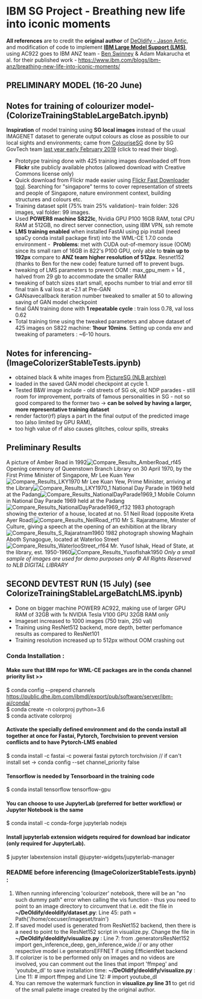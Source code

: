 
# IBM SG Project - Breathing new life into iconic moments #

**All references** are to credit the **original author** of [DeOldify - Jason Antic](https://github.com/jantic/DeOldify), and modification of code to implement [**IBM Large Model Support (LMS)**](https://www.ibm.com/support/knowledgecenter/SS5SF7_1.7.0/navigation/wmlce_getstarted_pytorch.html#wmlce_getstarted_pytorch__lms_section), using AC922 goes to IBM ANZ team - [Ben Swinney](https://github.com/benswinney/DeOldify/tree/master/deoldify) & Adam Makarucha et al. for their published work - https://www.ibm.com/blogs/ibm-anz/breathing-new-life-into-iconic-moments/
## PRELIMINARY MODEL (16-20 June) ##
## Notes for training of colourizer model- (ColorizeTrainingStableLargeBatch.ipynb) ##
**Inspiration** of model training using **SG local images** instead of the usual IMAGENET dataset to generate output colours as close as possible to our local sights and environments; came from [ColouriseSG](https://colourise.sg/) done by SG GovTech team [last year early February 2019](https://blog.data.gov.sg/bringing-black-and-white-photos-to-life-using-colourise-sg-435ae5cc5036) (click to read their blog).
- Prototype training done with 425 training images downloaded off from **Flickr** site publicly available photos (allowed download with Creative Commons license only) 
- Quick download from Flickr made easier using [Flickr Fast Downloader tool](http://flickrdownloader.laboone.net/). Searching for "singapore" terms to cover representation of streets and people of Singapore, nature environment context, building structures and colours etc. 
- Training dataset split (75% train 25% validation)- train folder: 326 images, val folder: 99 images. 
- Used **POWER8 machine S822lc**, Nvidia GPU P100 16GB RAM, total CPU RAM at 512GB, no direct server connection, using IBM VPN, ssh remote
- **LMS training enabled** when installed FastAI using pip install (need spaCy conda install package first) into the WML-CE 1.7.0 conda environment
-  **Problems**: met with CUDA out-of-memory issue (OOM) since its small ram of 16GB in 822's P100 GPU, only able to **train up to 192px** compare to **ANZ team higher resolution of 512px**. Resnet152 (thanks to Ben for the new code) feature turned off to prevent bugs.
- tweaking of LMS parameters to prevent OOM : max_gpu_mem = 14 , halved from 29 gb to accommodate the smaller RAM 
- tweaking of batch sizes start small, epochs number to trial and error till final train & val loss at ~2.1 at Pre-GAN
- GANsavecallback iteration number tweaked to smaller at 50 to allowing saving of GAN model checkpoint
- final GAN training done with **1 repeatable cycle** : train loss 0.78, val loss 0.62 
- Total training time using the tweaked parameters and above dataset of 425 images on S822 machine: **1hour 10mins**. Setting up conda env and tweaking of parameters : ~6-10 hours. 


## Notes for inferencing- (ImageColorizerStableTests.ipynb) ##
- obtained black & white images from [PictureSG (NLB archive)](https://eresources.nlb.gov.sg/pictures)
- loaded in the saved GAN model checkpoint at cycle 1. 
- Tested B&W image include - old streets of SG ok, old NDP parades - still room for improvement, portraits of famous personalities in SG - not so good compared to the former two -> **can be solved by having a larger, more representative training dataset**
- render factor(rf) plays a part in the final output of the predicted image too (also limited by GPU RAM), 
- too high value of rf also causes glitches, colour spills, streaks

## Preliminary Results ##
A picture of Amber Road in 1992![Compare_Results_AmberRoad_rf45](https://user-images.githubusercontent.com/52671563/85354369-fe758000-b53c-11ea-8035-0659c183781f.png) 
Opening ceremony of Queenstown Branch Library on 30 April 1970, by the First Prime Minister of Singapore, Mr Lee Kuan Yew![Compare_Results_LKY1970](https://user-images.githubusercontent.com/52671563/85354420-1816c780-b53d-11ea-9171-5d1636da50c2.png)
Mr Lee Kuan Yew, Prime Minister, arriving at the Library![Compare_Results_LKY1970_1](https://user-images.githubusercontent.com/52671563/85354424-19e08b00-b53d-11ea-81d0-76b2eb748ef9.png)
National Day Parade in 1969 held at the Padang![Compare_Results_NationalDayParade1969_1](https://user-images.githubusercontent.com/52671563/85354429-1f3dd580-b53d-11ea-848e-a50627013d94.png)
Mobile Column in National Day Parade 1969 held at the Padang![Compare_Results_NationalDayParade1969_rf32](https://user-images.githubusercontent.com/52671563/85355786-f9fe9680-b53f-11ea-994d-273e9e17deb7.png)
1983 photograph showing the exterior of a house, located at no. 51 Neil Road (opposite Kreta Ayer Road)![Compare_Results_NeilRoad_rf10](https://user-images.githubusercontent.com/52671563/85354500-498f9300-b53d-11ea-8159-d572a302c691.png)
Mr S. Rajaratname, Minster of Culture, giving a speech at the opening of an exhibition at the library![Compare_Results_S_Rajaratnam1960](https://user-images.githubusercontent.com/52671563/85354504-4d231a00-b53d-11ea-9431-709072ca9fa8.png)
1982 photograph showing Maghain Aboth Synagogue, located at Waterloo Street![Compare_Results_WaterlooStreet_rf64](https://user-images.githubusercontent.com/52671563/85354509-501e0a80-b53d-11ea-834c-feb035b6a528.png)
Mr. Yusof Ishak, Head of State, at the library, est. 1950-1960![Compare_Results_YusofIshak1950](https://user-images.githubusercontent.com/52671563/85354513-52806480-b53d-11ea-86d9-7176686ce7c7.png)
*Only a small sample of images are used for demo purposes only © All Rights Reserved to NLB DIGITAL LIBRARY*

## SECOND DEVTEST RUN (15 July) (see ColorizeTrainingStableLargeBatchLMS.ipynb) ##
- Done on bigger machine POWER9 AC922, making use of larger GPU RAM of 32GB with 1x NVIDIA Tesla V100 GPU 32GB RAM only
- Imageset increased to 1000 images (750 train, 250 val)
- Training using ResNet512 backend, more depth, better perfomance results as compared to ResNet101 
- Training resolution increased up to 512px without OOM crashing out
### Conda Installation :
#### Make sure that IBM repo for WML-CE packages are in the conda channel priority list >> ####  
$ conda config --prepend channels https://public.dhe.ibm.com/ibmdl/export/pub/software/server/ibm-ai/conda/  
$ conda create -n colorproj python=3.6  
$ conda activate colorproj
#### Activate the specially defined environment and do the conda install all together at once for Fastai, Pytorch, Torchvision to prevent version conflicts and to have Pytorch-LMS enabled #### 
$ conda install -c fastai -c powerai fastai pytorch torchvision // if can't install set -> conda config --set channel_priority false
#### Tensorflow is needed by Tensorboard in the training code ####
$ conda install tensorflow tensorflow-gpu
#### You can choose to use JupyterLab (preferred for better workflow) or Jupyter Notebook is the same ####
$ conda install -c conda-forge jupyterlab nodejs
#### Install jupyterlab extension widgets required for download bar indicator (only required for JupyterLab). ####
$ jupyter labextension install @jupyter-widgets/jupyterlab-manager
### README before inferencing (ImageColorizerStableTests.ipynb) : ###
1. When running inferencing 'colourizer' notebook, there will be an "no such dummy path" error when calling the vis function - thus you need to point to an image directory to circumvent that i.e. edit the file in **~/DeOldify/deoldify/dataset.py**: Line 45: path = Path('/home/cecuser/imageset/train')
2. If saved model used is generated from ResNet152 backend, then there is a need to point to the ResNet152 script in visualize.py. Change the file in **~/DeOldify/deoldify/visualize.py** : Line 7: from .generatorsResNet152 import gen_inference_deep, gen_inference_wide // or any other respective model i.e generatorsEFFNET if using EfficientNet backend
3. If colorizer is to be performed only on images and no videos are involved, you can comment out the lines that import 'ffmpeg' and 'youtube_dl' to save installation time: **~/DeOldify/deoldify/visualize.py** : Line 11: # import ffmpeg and Line 12: # import youtube_dl
4. You can remove the watermark function in **visualize.py line 31** to get rid of the small palette image created by the original author.
